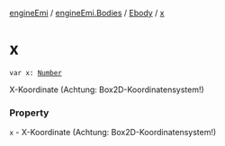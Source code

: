 [engineEmi](../../index.md) / [engineEmi.Bodies](../index.md) / [Ebody](index.md) / [x](./x.md)

# x

`var x: `[`Number`](https://kotlinlang.org/api/latest/jvm/stdlib/kotlin/-number/index.html)

X-Koordinate (Achtung: Box2D-Koordinatensystem!)

### Property

`x` - X-Koordinate (Achtung: Box2D-Koordinatensystem!)
